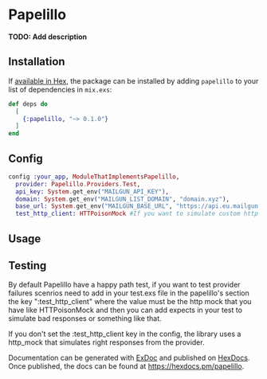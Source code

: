 # Papelillo

**TODO: Add description**

## Installation

If [available in Hex](https://hex.pm/docs/publish), the package can be installed
by adding `papelillo` to your list of dependencies in `mix.exs`:

```elixir
def deps do
  [
    {:papelillo, "~> 0.1.0"}
  ]
end
```

## Config

```elixir
config :your_app, ModuleThatImplementsPapelillo,
  provider: Papelillo.Providers.Test,
  api_key: System.get_env("MAILGUN_API_KEY"),
  domain: System.get_env("MAILGUN_LIST_DOMAIN", "domain.xyz"),
  base_url: System.get_env("MAILGUN_BASE_URL", "https://api.eu.mailgun.net/v3"),
  test_http_client: HTTPoisonMock #If you want to simulate custom http responses

```

## Usage



## Testing

By default Papelillo have a happy path test, if you want to test provider failures scenrios need to add in your test.exs file in the papelillo's section the key ":test_http_client" where the value must be the http mock that you have like HTTPoisonMock and then you can add expects in your test to simulate bad responses or something like that.

If you don't set the :test_http_client key in the config, the library uses a http_mock that simulates right responses from the provider.


Documentation can be generated with [ExDoc](https://github.com/elixir-lang/ex_doc)
and published on [HexDocs](https://hexdocs.pm). Once published, the docs can
be found at <https://hexdocs.pm/papelillo>.

